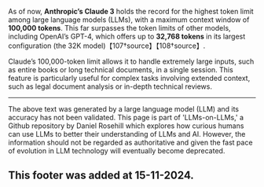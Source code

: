 As of now, **Anthropic’s Claude 3** holds the record for the highest token limit among large language models (LLMs), with a maximum context window of **100,000 tokens**. This far surpasses the token limits of other models, including OpenAI’s GPT-4, which offers up to **32,768 tokens** in its largest configuration (the 32K model)【107†source】【108†source】.

Claude’s 100,000-token limit allows it to handle extremely large inputs, such as entire books or long technical documents, in a single session. This feature is particularly useful for complex tasks involving extended context, such as legal document analysis or in-depth technical reviews.

---

The above text was generated by a large language model (LLM) and its accuracy has not been validated. This page is part of 'LLMs-on-LLMs,' a Github repository by Daniel Rosehill which explores how curious humans can use LLMs to better their understanding of LLMs and AI. However, the information should not be regarded as authoritative and given the fast pace of evolution in LLM technology will eventually become deprecated. 

This footer was added at 15-11-2024.
---
